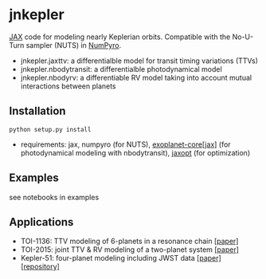 # jnkepler
[JAX](https://jax.readthedocs.io/en/latest/index.html) code for modeling nearly Keplerian orbits. Compatible with the No-U-Turn sampler (NUTS) in [NumPyro](https://num.pyro.ai).

- jnkepler.jaxttv: a differentialble model for transit timing variations (TTVs)
- jnkepler.nbodytransit: a differentialble photodynamical model 
- jnkepler.nbodyrv: a differentiable RV model taking into account mutual interactions between planets



## Installation

```python setup.py install```

* requirements: jax, numpyro (for NUTS), [exoplanet-core[jax]](https://github.com/exoplanet-dev/exoplanet-core) (for photodynamical modeling with nbodytransit), [jaxopt](https://jaxopt.github.io/stable/) (for optimization)

  


## Examples

see notebooks in examples


## Applications

- TOI-1136: TTV modeling of 6-planets in a resonance chain [[paper]](https://ui.adsabs.harvard.edu/abs/2022arXiv221009283D/abstract)
- TOI-2015: joint TTV & RV modeling of a two-planet system [[paper]](https://arxiv.org/abs/2310.11775)
- Kepler-51: four-planet modeling including JWST data [[paper]](https://arxiv.org/abs/2410.01625) [[repository]](https://github.com/kemasuda/kep51_jwst)

